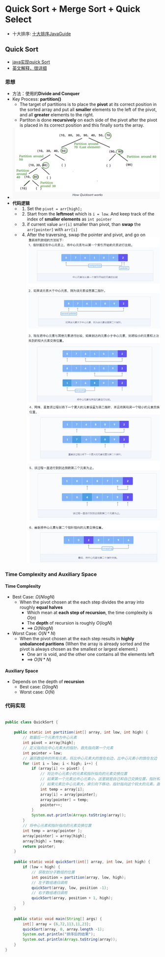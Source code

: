 # Quick Sort + Merge Sort + Quick Select
* 十大排序: [十大排序JavaGuide](https://javaguide.cn/cs-basics/algorithms/10-classical-sorting-algorithms.html#%E4%BB%A3%E7%A0%81%E5%AE%9E%E7%8E%B0-5)
## Quick Sort
* [java实现quick Sort](https://segmentfault.com/a/1190000040022056)
* [英文解释，很详细](https://www.geeksforgeeks.org/quick-sort/)
### 思想
* 方法：使用的**Divide and Conquer**
* Key Process: **partition()**
  * The target of partitions is to place the **pivot** at its correct position in the sorted array and put all **smaller** elements to the left of the pivot, and all **greater** elements to the right. 
  * Partiton is done **recursively** on each side of the pivot after the pivot is placed in its correct position and this finally sorts the array.
* ![image](./img/quicksort_1.png)
* **代码逻辑**
  * 1. Set the `pivot = arr[high];`
  * 2. Start from the **leftmost** which is `i = low`. And keep track of the index of **smaller elements** as `int pointer`
  * 3. if current value `arr[i]` smaller than pivot, than **swap** the `arr[pointer]` with `arr[i]`  
  * 4. After the traversing, swap the pointer and pivot, and go on
![image](./img/quicksort_2.png)
![image](./img/quicksort_3.png)
### Time Complexity and Auxiliary Space
#### Time Complexity
* Best Case: $\Omega (NlogN)$
  * When the pivot chosen at the each step divides the array into roughly **equal halves**
    * Which mean at **each step of recursion**, the time complexity is $O(n)$
    * The **depth** of recursion is roughly $O(logN)$
    *  ==> $\Omega (NlogN)$
* Worst Case: $O(N * N)$
  * When the pivot chosen at the each step results in **highly unbalanced paritions** (When the array is already sorted and the pivot is always chosen as the smallest or largest element.)
    * One arr is void, and the other one contains all the elements left
    * ==> $O(N * N)$
#### Auxiliary Space
* Depends on the depth of **recursion**
  * Best case: $\Omega (logN)$
  * Worst case: $O(N)$
### 代码实现
```java

public class QuickSort {

    public static int partition(int[] array, int low, int high) {
        // 取最后一个元素作为中心元素
        int pivot = array[high];
        // 定义指向比中心元素大的指针，首先指向第一个元素
        int pointer = low;
        // 遍历数组中的所有元素，将比中心元素大的放在右边，比中心元素小的放在左边
        for (int i = low; i < high; i++) {
            if (array[i] <= pivot) {
                // 将比中心元素小的元素和指针指向的元素交换位置
                // 如果第一个元素比中心元素小，这里就是自己和自己交换位置，指针和索引都向下一位移动
                // 如果元素比中心元素大，索引向下移动，指针指向这个较大的元素，直到找到比中心元素小的元素，并交换位置，指针向下移动
                int temp = array[i];
                array[i] = array[pointer];
                array[pointer] = temp;
                pointer++;
            }
            System.out.println(Arrays.toString(array));
        }
        // 将中心元素和指针指向的元素交换位置
        int temp = array[pointer ];
        array[pointer] = array[high];
        array[high] = temp;
        return pointer;
    }

    public static void quickSort(int[] array, int low, int high) {
        if (low < high) {
            // 获取划分子数组的位置
            int position = partition(array, low, high);
            // 左子数组递归调用
            quickSort(array, low, position -1);
            // 右子数组递归调用
            quickSort(array, position + 1, high);
        }
    }

    public static void main(String[] args) {
        int[] array = {6,72,113,11,23};
        quickSort(array, 0, array.length -1);
        System.out.println("排序后的结果");
        System.out.println(Arrays.toString(array));
    }
}
```